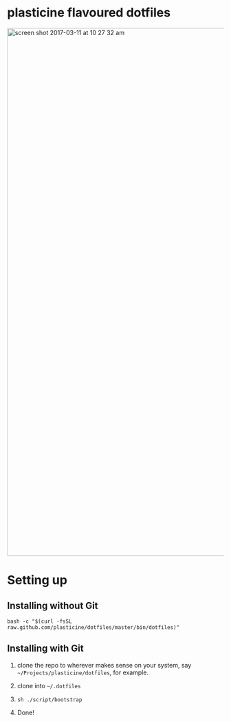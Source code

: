 # plasticine flavoured dotfiles

<img width="1226" alt="screen shot 2017-03-11 at 10 27 32 am" src="https://cloud.githubusercontent.com/assets/18076/23817210/7694b3e4-0645-11e7-866e-b548a2b8dae7.png">

# Setting up

## Installing without Git

```shell
bash -c "$(curl -fsSL raw.github.com/plasticine/dotfiles/master/bin/dotfiles)"
```

## Installing with Git

1. clone the repo to wherever makes sense on your system, say `~/Projects/plasticine/dotfiles`, for example.

1. clone into `~/.dotfiles`
2. `sh ./script/bootstrap`
3. Done!

